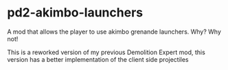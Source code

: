 # pd2-akimbo-launchers
A mod that allows the player to use akimbo grenande launchers. Why? Why not!


This is a reworked version of my previous Demolition Expert mod, this version has a better implementation of the client side projectiles
